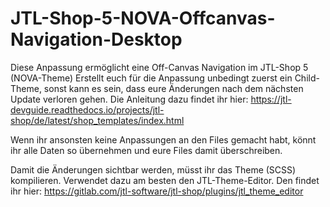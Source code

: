 # JTL-Shop-5-NOVA-Offcanvas-Navigation-Desktop
Diese Anpassung ermöglicht eine Off-Canvas Navigation im JTL-Shop 5 (NOVA-Theme)
Erstellt euch für die Anpassung unbedingt zuerst ein Child-Theme, sonst kann es sein, dass eure Änderungen nach dem nächsten Update verloren gehen.
Die Anleitung dazu findet ihr hier: https://jtl-devguide.readthedocs.io/projects/jtl-shop/de/latest/shop_templates/index.html

Wenn ihr ansonsten keine Anpassungen an den Files gemacht habt, könnt ihr alle Daten so übernehmen und eure Files damit überschreiben.

Damit die Änderungen sichtbar werden, müsst ihr das Theme (SCSS) kompilieren. Verwendet dazu am besten den JTL-Theme-Editor.
Den findet ihr hier: https://gitlab.com/jtl-software/jtl-shop/plugins/jtl_theme_editor



